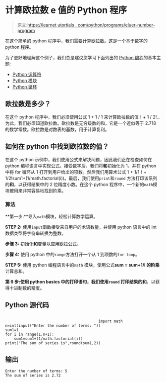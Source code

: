 # 计算欧拉数 e 值的 Python 程序

> 原文:[https://learnet utortials . com/python/programs/eluer-number-program](https://learnetutorials.com/python/programs/eluer-number-program)

在这个简单的 python 程序中，我们需要计算欧拉数。这是一个基于数字的 python 程序。

为了更好地理解这个例子，我们总是建议您学习下面列出的 [Python 编程](../ "Python tutorial")的基本主题:

*   [Python 运算符](../../python/python-operators "operators in python")
*   [Python 模块](../../python/python-modules-tutorials "python modules")
*   [Python 循环](../../python/python-loop-tutorials "Loops in python")

## 欧拉数是多少？

在这个 python 程序中，我们必须使用公式 1 + 1 / 1 来计算欧拉数的值！+ 1 / 2!...为此，我们必须知道欧拉数。欧拉数是无穷级数的和，它是一个近似等于 2.718 的数学常数。欧拉数是对数表的基数，用于计算复利。

## 如何在 python 中找到欧拉数的值？

在这个 python 示例中，我们使用公式来解决问题，因此我们正在检查如何在 python 编程语言中实现公式。接受数字后，我们将**和**初始化为 1，并在 python 中将 for 循环从 1 打开到用户给出的项数。然后我们用算术公式 1 + 1/1！+ 1/2!sum1+(1/math.factorial(i))。最后，我们使用`print`和`round` 方法打印该系列的**和**，以获得结果中的 2 位精度小数。在这个 python 程序中，一个新的`math`模块被用来非常容易地找到阶乘。

### 算法

**第一步:**导入`math`模块，轻松计算数学运算。

**STEP 2:** 使用`input`函数接受来自用户的术语数量，并使用 python 语言中的 int 数据类型将字符串转换为整数。

**步骤 3:** 初始化**和**变量以应用欧拉公式。

**步骤 4:** 使用 python 中的`range`方法打开一个从 1 到项数的`for loop`。

**STEP 5:** 使用 python 编程语言中的`math` 模块，使用公式**sum = sum+1/I 的阶乘**计算总和。

**第 6 步:**使用 python basics 中的打印语句，我们使用`round` 打印结果的**和**，以获得十进制数的精度。

## Python 源代码

```

                                          import math
n=int(input("Enter the number of terms: "))
sum1=1
for i in range(1,n+1):
    sum1=sum1+(1/math.factorial(i))
print("The sum of series is",round(sum1,2)) 

```

## 输出

```
Enter the number of terms: 5
The sum of series is 2.72 
```